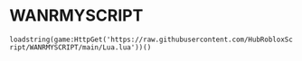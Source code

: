 # WANRMYSCRIPT
``loadstring(game:HttpGet('https://raw.githubusercontent.com/HubRobloxScript/WANRMYSCRIPT/main/Lua.lua'))()``
